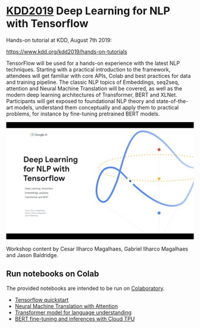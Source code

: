 # [KDD2019](https://www.kdd.org/kdd2019/) Deep Learning for NLP with Tensorflow

Hands-on tutorial at KDD, August 7th 2019:

https://www.kdd.org/kdd2019/hands-on-tutorials

TensorFlow will be used for a hands-on experience with the latest NLP
techniques. Starting with a practical introduction to the framework, attendees
will get familiar with core APIs, Colab and best practices for data and training
pipeline. The classic NLP topics of Embeddings, seq2seq, attention and Neural
Machine Translation will be covered, as well as the modern deep learning
architectures of Transformer, BERT and XLNet. Participants will get exposed to
foundational NLP theory and state-of-the-art models, understand them
conceptually and apply them to practical problems, for instance by fine-tuning
pretrained BERT models.

[![Tutorial Slides (link)](slide_cover.png)](https://bit.ly/30EDBMD)

Workshop content by Cesar Ilharco Magalhaes, Gabriel Ilharco Magalhaes and Jason
Baldridge.

## Run notebooks on Colab

The provided notebooks are intended to be run on
[Colaboratory](https://colab.research.google.com).

*   [Tensorflow quickstart](https://colab.sandbox.google.com/github/tensorflow/docs/blob/master/site/en/r2/tutorials/quickstart/beginner.ipynb)
*   [Neural Machine Translation with Attention](https://colab.sandbox.google.com/github/tensorflow/tensorflow/blob/master/tensorflow/contrib/eager/python/examples/nmt_with_attention/nmt_with_attention.ipynb)
*   [Transformer model for language understanding](https://colab.sandbox.google.com/github/tensorflow/docs/blob/master/site/en/r2/tutorials/text/transformer.ipynb)
*   [BERT fine-tuning and inferences with Cloud TPU](https://colab.sandbox.google.com/github/tensorflow/tpu/blob/master/tools/colab/bert_finetuning_with_cloud_tpus.ipynb)

